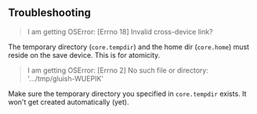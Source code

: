Troubleshooting
---------------

> I am getting OSError: [Errno 18] Invalid cross-device link?

The temporary directory (`core.tempdir`) and the home dir (`core.home`) must
reside on the save device. This is for atomicity.

> I am getting OSError: [Errno 2] No such file or directory: '.../tmp/gluish-WUEPIK'

Make sure the temporary directory you specified in `core.tempdir` exists.
It won't get created automatically (yet).
